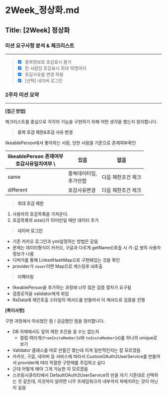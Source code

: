 # 2Week_정상화.md

## Title: [2Week] 정상화

### 미션 요구사항 분석 & 체크리스트

---
> - [X] 중복정보로 호감표시 불가
> - [X] 한 사람당 호감표시 최대 10명까지
> - [X] 호감사유를 변경 허용
> - [x] [선택] 네이버 로그인

### 2주차 미션 요약

---

**[접근 방법]**

체크리스트를 중심으로 각각의 기능을 구현하기 위해 어떤 생각을 했는지 정리합니다.

>**중복 호감 제한&호감 사유 변경**

likeablePerson에서 좋아하는 사람, 당한 사람을 기준으로 존재여부확인

|likeablePerson 존재여부 <br/> 호감사유일치여부 \ | 있음                | 없음         |
|--------------------------------|-------------------|------------|
| same                           | 중복데이터임, <br/>추가안함 | 다음 제한조건 체크 |
| different                      | 호감사유변경            | 다음 제한조건 체크 |

>**최대 호감 제한**

1. 사용자의 호감목록을 가져온다.
2. 호감목록의 size()가 10미만일 때만 데이터 추가

>**네이버 로그인**

- 기존 카카오 로그인과 yml설정하는 방법은 같음
- 문제는 데이터형식이 카카오, 구글과 다르게 getName()호출 시 키-값 쌍의 사용자 정보가 나옴
- 디버거를 통해 LinkedHashMap으로 구현돼있는 것을 확인
- provider가 `naver`이면 Map으로 캐스팅후 id추출 

>**리팩터링**
- likeablePerson을 추가하는 과정에 너무 많은 검증 절차가 요구됨
- 검증로직을 validator에게 위임
- RsData에 체인호출 스타일의 메서드를 만들어서 이 메서드로 검증을 진행

**[특이사항]**

구현 과정에서 아쉬웠던 점 / 궁금했던 점을 정리합니다.

- DB 자체에서도 앞의 제한 조건을 걸 수는 없는지
  - 컬럼 여러개(`fromInstaMemberId`와 `toInstaMemberId`)를 하나의 unique로 보기
- Validator 클래스를 따로 만들긴 했는데 이게 일반적인지는 잘 모르겠음
- 카카오, 구글, 네이버 등 서비스에 따라서 CustomOAuth2UserService를 만들어서 provider에 따라 적절한 구현체를 주입하고 싶다
- 근데 어떻게 해야 그게 가능한 지 모르겠음
- 스프링시큐리티에서 DefaultOAuth2UserService의 빈을 자기 기준대로 선택하는 것 같은데, 이것까지 알려면 너무 프레임워크의 내부까지 파헤치려는 것이 아닌지 싶음